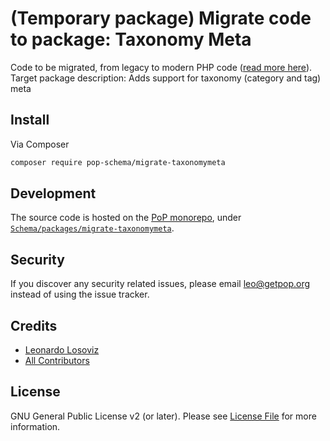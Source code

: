 # (Temporary package) Migrate code to package: Taxonomy Meta

Code to be migrated, from legacy to modern PHP code ([read more here](https://github.com/leoloso/PoP#codebase-migration)). Target package description:  Adds support for taxonomy (category and tag) meta

## Install

Via Composer

``` bash
composer require pop-schema/migrate-taxonomymeta
```

## Development

The source code is hosted on the [PoP monorepo](https://github.com/leoloso/PoP), under [`Schema/packages/migrate-taxonomymeta`](https://github.com/leoloso/PoP/tree/master/layers/Schema/packages/migrate-taxonomymeta).

## Security

If you discover any security related issues, please email leo@getpop.org instead of using the issue tracker.

## Credits

- [Leonardo Losoviz][link-author]
- [All Contributors][link-contributors]

## License

GNU General Public License v2 (or later). Please see [License File](LICENSE.md) for more information.

[ico-version]: https://img.shields.io/packagist/v/pop-schema/taxonomymeta.svg?style=flat-square
[ico-license]: https://img.shields.io/badge/license-MIT-brightgreen.svg?style=flat-square
[ico-travis]: https://img.shields.io/travis/pop-schema/taxonomymeta/master.svg?style=flat-square
[ico-scrutinizer]: https://img.shields.io/scrutinizer/coverage/g/pop-schema/taxonomymeta.svg?style=flat-square
[ico-code-quality]: https://img.shields.io/scrutinizer/g/pop-schema/taxonomymeta.svg?style=flat-square
[ico-downloads]: https://img.shields.io/packagist/dt/pop-schema/taxonomymeta.svg?style=flat-square

[link-packagist]: https://packagist.org/packages/pop-schema/taxonomymeta
[link-travis]: https://travis-ci.org/pop-schema/taxonomymeta
[link-scrutinizer]: https://scrutinizer-ci.com/g/pop-schema/taxonomymeta/code-structure
[link-code-quality]: https://scrutinizer-ci.com/g/pop-schema/taxonomymeta
[link-downloads]: https://packagist.org/packages/pop-schema/taxonomymeta
[link-author]: https://github.com/leoloso
[link-contributors]: ../../../../../../contributors
